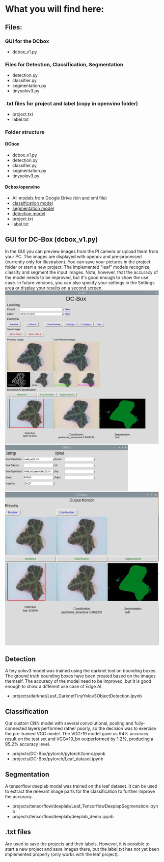 # What you will find here:
## Files:
### GUI for the DCbox
- dcbox_v1.py
### Files for Detection, Classification, Segmentation
- detection.py
- classifier.py
- segmentation.py
- tinyyolov3.py
### .txt files for project and label (copy in openvino folder)
- project.txt
- label.txt
### Folder structure
#### DCbox
- dcbox_v1.py
- detection.py
- classifier.py
- segmentation.py
- tinyyolov3.py
#### Dcbox/openvino
- All models from Google Drive (bin and xml file)
- [classification model](https://drive.google.com/open?id=1wUgWwVYkGkXe6_noGpI24l3Pv4C3Z5RM)
- [segmentation model](https://drive.google.com/open?id=1LeClOcnVulWA0Z8ngMvnPUC9dgUmTMc_)
- [detection model](https://drive.google.com/open?id=17QcqasXilx4z5XL6ZFKiIvKECaXAls5b)
- project.txt
- label.txt

## GUI for DC-Box (dcbox_v1.py)
In the GUI you can preview images from the PI camera or upload them from your PC. The images are displayed with opencv and pre-processed (currently only for illustration). You can save your pictures in the project folder or start a new project.
The implemented "leaf" models recognize, classify and segment the input images. Note, however, that the accuracy of the model needs to be improved, but it's good enough to show the use case.
In future versions, you can also specify your settings in the Settings area or display your results on a second screen.
![](https://github.com/cmembrez/Raspberry-Robotics101/blob/master/projects/DC-Box/images/DCbox_gui_01_500.jpg)
![](https://github.com/cmembrez/Raspberry-Robotics101/blob/master/projects/DC-Box/images/DCbox_gui_02_500.jpg)
![](https://github.com/cmembrez/Raspberry-Robotics101/blob/master/projects/DC-Box/images/DCbox_gui_03_500.jpg)

## Detection 
A tiny yolov3 model was trained using the darknet tool on bounding boxes. The ground truth bounding boxes have been created based on the images themself. The accuracy of the model need to be improved, but it is good enough to show a different use case of Edge AI.
- projects/darknet/Leaf_DarknetTinyYolov3ObjectDetection.ipynb

## Classification 
Our custom CNN model with several convolutional, pooling and fully-connected layers performed rather poorly, so the decision was to exercise the pre-trained VGG model. The VGG-19 model gave us 94% accuracy result on the test set and VGG=19_bn outperformed by 1.2%, producing a 95.2% accuracy level.

- projects/DC-Box/pytorch/pytorch2onnx.ipynb
- projects/DC-Box/pytorch/Leaf_dataset.ipynb

## Segmentation 
A tensorflow deeplab model was trained on the leaf dataset. It can be used to extract the relevant image parts for the classification to further improve the accuracy.

- projects/tensorflow/deeplab/Leaf_TensorflowDeeplapSegmenation.ipynb
- projects/tensorflow/deeplab/deeplab_demo.ipynb

## .txt files
Are used to save the projects and their labels. However, it is possible to start a new project and save images there, but the label.txt has not yet been implemented properly (only works with the leaf project).

